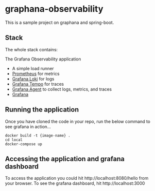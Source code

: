 # graphana-observability

This is a sample project on graphana and spring-boot.


## Stack

The whole stack contains:

The Grafana Observability application
 - A simple load runner
 - [Prometheus](https://grafana.com/oss/prometheus/?pg=blog&plcmt=body-txt) for metrics
 - [Grafana Loki](https://grafana.com/oss/loki/?pg=blog&plcmt=body-txt) for logs
 - [Grafana Tempo](https://grafana.com/oss/tempo/?pg=blog&plcmt=body-txt) for traces
 - [Grafana Agent](https://grafana.com/docs/grafana-cloud/agent/?pg=blog&plcmt=body-txt) to collect logs, metrics, and traces
 - [Grafana](https://grafana.com/oss/?pg=blog&plcmt=body-txt)


## Running the application
Once you have cloned the code in your repo, run the below command to see grafana in action...

```
docker build -t {image-name} .
cd local
docker-compose up
```

## Accessing the application and grafana dashboard
To access the application you could hit http://localhost:8080/hello from your browser.
To see the grafana dashboard, hit http://localhost:3000
